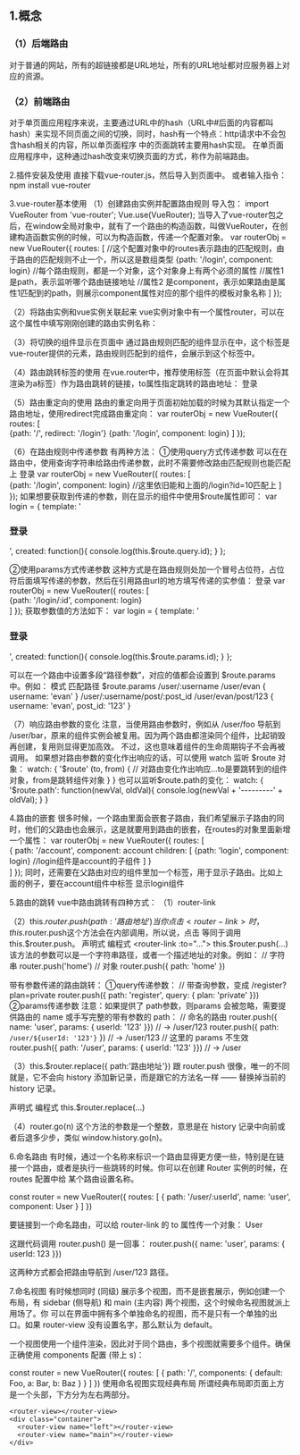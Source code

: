 ## 1.概念
### （1）后端路由
对于普通的网站，所有的超链接都是URL地址，所有的URL地址都对应服务器上对应的资源。 
### （2）前端路由
对于单页面应用程序来说，主要通过URL中的hash（URL中#后面的内容都叫hash）来实现不同页面之间的切换，同时，hash有一个特点：http请求中不会包含hash相关的内容，所以单页面程序 中的页面跳转主要用hash实现。 
在单页面应用程序中，这种通过hash改变来切换页面的方式，称作为前端路由。

2.插件安装及使用
直接下载vue-router.js，然后导入到页面中。
或者输入指令：npm install vue-router

3.vue-router基本使用
（1）创建路由实例并配置路由规则
导入包：
import VueRouter from 'vue-router';
Vue.use(VueRouter);
当导入了vue-router包之后，在window全局对象中，就有了一个路由的构造函数，叫做VueRouter，在创建构造函数实例的时候，可以为构造函数，传递一个配置对象。
var routerObj = new VueRouter({
  routes: [                             //这个配置对象中的routes表示路由的匹配规则，由于路由的匹配规则不止一个，所以这是数组类型
    {path: '/login', component: login}  //每个路由规则，都是一个对象，这个对象身上有两个必须的属性
                                        //属性1 是path，表示监听哪个路由链接地址
                                        //属性2 是component，表示如果路由是属性1匹配到的path，则展示component属性对应的那个组件的模板对象名称
  ]
});

（2）将路由实例和vue实例关联起来
vue实例对象中有一个属性router，可以在这个属性中填写刚刚创建的路由实例名称：
<script>
    var routerObj = new VueRouter({
      routes: [                             
        {path: '/login', component: login} 
      ]
    });
    var vm = new Vue({
      el: "#dv",
      data: {},
      methods: {},
      router: routerObj
    });
  </script>

（3）将切换的组件显示在页面中
通过路由规则匹配的组件显示在<router-view></router-view>中，这个标签是vue-router提供的元素，路由规则匹配到的组件，会展示到这个标签中。

（4）路由跳转标签的使用
在vue.router中，推荐使用<router-link></router-link>标签（在页面中默认会将其渲染为a标签）作为路由跳转的链接，to属性指定跳转的路由地址：
<router-link to="/login">登录</router-link>

（5）路由重定向的使用
路由的重定向用于页面初始加载的时候为其默认指定一个路由地址，使用redirect完成路由重定向：
var routerObj = new VueRouter({
  routes: [    
    {path: '/', redirect: '/login'} 
    {path: '/login', component: login} 
  ]
});

（6）在路由规则中传递参数
有两种方法：
①使用query方式传递参数
可以在在路由中，使用查询字符串给路由传递参数，此时不需要修改路由匹配规则也能匹配上
<router-link to="/login?id=10">登录</router-link>
var routerObj = new VueRouter({
  routes: [    
    {path: '/login', component: login}          //这里依旧能和上面的/login?id=10匹配上
  ]
});
如果想要获取到传递的参数，则在显示的组件中使用$route属性即可：
var login = {
  template: '<h3>登录</h3>',
  created: function(){
    console.log(this.$route.query.id);
  }
};

②使用params方式传递参数
这种方式是在路由规则处加一个冒号占位符，占位符后面填写传递的参数，然后在引用路由url的地方填写传递的实参值：
<router-link to="/login/10">登录</router-link>
var routerObj = new VueRouter({
  routes: [    
    {path: '/login/:id', component: login}          
  ]
});
获取参数值的方法如下：
var login = {
  template: '<h3>登录</h3>',
  created: function(){
    console.log(this.$route.params.id);
  }
};

可以在一个路由中设置多段“路径参数”，对应的值都会设置到 $route.params 中。例如：
模式	                                   匹配路径	              $route.params
/user/:username	                           /user/evan	              { username: 'evan' }
/user/:username/post/:post_id	           /user/evan/post/123	      { username: 'evan', post_id: '123' }

（7）响应路由参数的变化
注意，当使用路由参数时，例如从 /user/foo 导航到 /user/bar，原来的组件实例会被复用。因为两个路由都渲染同个组件，比起销毁再创建，复用则显得更加高效。
不过，这也意味着组件的生命周期钩子不会再被调用。
如果想对路由参数的变化作出响应的话，可以使用 watch 监听 $route 对象：
watch: {
    '$route' (to, from) {
      // 对路由变化作出响应...to是要跳转到的组件对象，from是跳转组件对象
    }
}
也可以监听$route.path的变化：
watch: { 
     '$route.path': function(newVal, oldVal){ 
     console.log(newVal + '---------' + oldVal); 
     } 
 } 
 

4.路由的嵌套
很多时候，一个路由里面会嵌套子路由，我们希望展示子路由的同时，他们的父路由也会展示，这是就要用到路由的嵌套，在routes的对象里面新增一个属性：
var routerObj = new VueRouter({
  routes: [    
    {
      path: '/account', 
      component: account
      children: [
        {path: 'login', component: login}      //login组件是account的子组件
      ]
    }          
  ]
});
同时，还需要在父路由对应的组件里加一个<router-view></router-view>标签，用于显示子路由。比如上面的例子，要在account组件中<router-view>标签
显示login组件


5.路由的跳转
vue中路由跳转有四种方式：
（1）router-link
<router-link to='路由地址'>

（2）this.$router.push({ path:'路由地址'})
当你点击 <router-link> 时，this.$router.push这个方法会在内部调用，所以说，点击 <router-link :to="..."> 等同于调用 this.$router.push。
声明式	                                         编程式
<router-link :to="...">	                 this.$router.push(...)
该方法的参数可以是一个字符串路径，或者一个描述地址的对象。例如：
// 字符串
router.push('home')
// 对象
router.push({ path: 'home' })

带有参数传递的路由跳转：
①query传递参数：
// 带查询参数，变成 /register?plan=private
router.push({ path: 'register', query: { plan: 'private' }})
②params传递参数
注意：如果提供了 path参数，则params 会被忽略，需要提供路由的 name 或手写完整的带有参数的 path：
// 命名的路由
router.push({ name: 'user', params: { userId: '123' }})   // -> /user/123
router.push({ path: `/user/${userId: '123'}` })           // -> /user/123
// 这里的 params 不生效
router.push({ path: '/user', params: { userId: '123' }})         // -> /user

（3）this.$router.replace({ path:'路由地址'})
跟 router.push 很像，唯一的不同就是，它不会向 history 添加新记录，而是跟它的方法名一样 —— 替换掉当前的 history 记录。

声明式	                                           编程式
<router-link :to="..." replace>	          this.$router.replace(...)

（4）router.go(n)
这个方法的参数是一个整数，意思是在 history 记录中向前或者后退多少步，类似 window.history.go(n)。


6.命名路由
有时候，通过一个名称来标识一个路由显得更方便一些，特别是在链接一个路由，或者是执行一些跳转的时候。你可以在创建 Router 实例的时候，在 routes 配置中给
某个路由设置名称。

const router = new VueRouter({
  routes: [
    {
      path: '/user/:userId',
      name: 'user',
      component: User
    }
  ]
})

要链接到一个命名路由，可以给 router-link 的 to 属性传一个对象：
<router-link :to="{ name: 'user', params: { userId: 123 }}">User</router-link>

这跟代码调用 router.push() 是一回事：
router.push({ name: 'user', params: { userId: 123 }})

这两种方式都会把路由导航到 /user/123 路径。


7.命名视图
有时候想同时 (同级) 展示多个视图，而不是嵌套展示，例如创建一个布局，有 sidebar (侧导航) 和 main (主内容) 两个视图，这个时候命名视图就派上用场了。你
可以在界面中拥有多个单独命名的视图，而不是只有一个单独的出口。如果 router-view 没有设置名字，那么默认为 default。

<router-view class="view one"></router-view>
<router-view class="view two" name="a"></router-view>
<router-view class="view three" name="b"></router-view>
一个视图使用一个组件渲染，因此对于同个路由，多个视图就需要多个组件。确保正确使用 components 配置 (带上 s)：

const router = new VueRouter({
  routes: [
    {
      path: '/',
      components: {
        default: Foo,
        a: Bar,
        b: Baz
      }
    }
  ]
})
使用命名视图实现经典布局
所谓经典布局即页面上方是一个头部，下方分为左右两部分。
<body>
  <div id="app">

    <router-view></router-view>
    <div class="container">
      <router-view name="left"></router-view>
      <router-view name="main"></router-view>
    </div>

  </div>

  <script>

    var header = {
      template: '<h1 class="header">Header头部区域</h1>'
    }

    var leftBox = {
      template: '<h1 class="left">Left侧边栏区域</h1>'
    }

    var mainBox = {
      template: '<h1 class="main">mainBox主体区域</h1>'
    }

    // 创建路由对象
    var router = new VueRouter({
      routes: [
        /* { path: '/', component: header },
        { path: '/left', component: leftBox },
        { path: '/main', component: mainBox } */


        {
          path: '/', components: {
            'default': header,
            'left': leftBox,
            'main': mainBox
          }
        }
      ]
    })

    // 创建 Vue 实例，得到 ViewModel
    var vm = new Vue({
      el: '#app',
      data: {},
      methods: {},
      router
    });
  </script>
</body>
